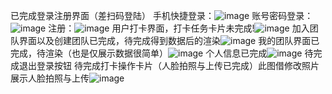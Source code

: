 已完成登录注册界面（差扫码登陆）
手机快捷登录：![image](https://github.com/user-attachments/assets/95543ab7-e671-4a29-92e4-2fe18b0c5c79)
账号密码登录：![image](https://github.com/user-attachments/assets/266fb196-d85c-4bc7-8e9d-180e62d79d20)
注册：![image](https://github.com/user-attachments/assets/6ed885cf-d345-47bc-8eb0-59a4cf54a0bf)
用户打卡界面，打卡任务卡片未完成!![image](https://github.com/user-attachments/assets/c13e779f-9b21-4893-b2ce-fcd079ce29ee)
加入团队界面以及创建团队已完成，待完成得到数据后的渲染![image](https://github.com/user-attachments/assets/7bb0db23-b84d-4478-a372-c3f620c163e5)
我的团队界面已完成，待渲染（也是仅展示数据很简单）![image](https://github.com/user-attachments/assets/2175c329-18eb-4405-8dde-9ad71d4996d0)
个人信息已完成![image](https://github.com/user-attachments/assets/2b0c7b3b-164e-45b5-aad8-babdde74778f)
待完成退出登录按钮
待完成打卡操作卡片（人脸拍照与上传已完成）此图借修改照片展示人脸拍照与上传![image](https://github.com/user-attachments/assets/8722ee0c-26b3-48de-9ee3-fd868a10d3da)
